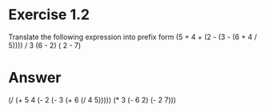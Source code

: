 Exercise 1.2
=======================
Translate the following expression into prefix form
(5 + 4 + (2 - (3 - (6 + 4 / 5)))) / 3 (6 - 2) ( 2 - 7)





Answer
===================================================================
(/  (+  5  4  (-  2  (-  3  (+  6  (/  4  5)))))  (*  3  (-  6  2)  (-  2  7)))
